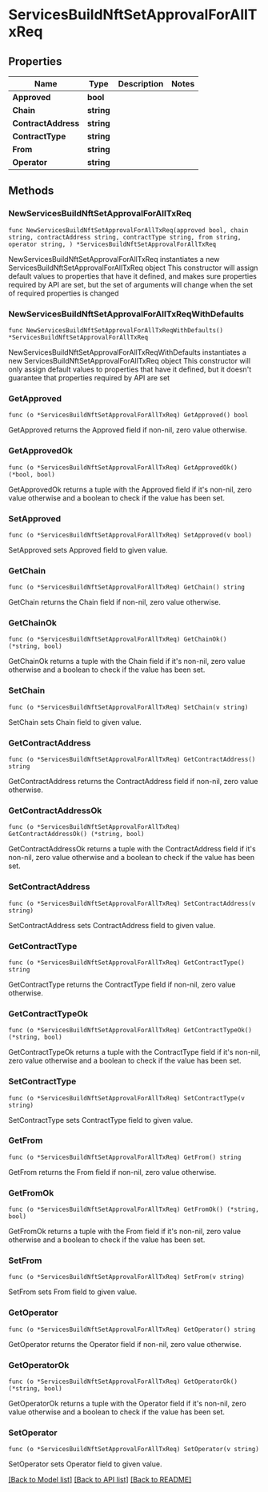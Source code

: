 # ServicesBuildNftSetApprovalForAllTxReq

## Properties

Name | Type | Description | Notes
------------ | ------------- | ------------- | -------------
**Approved** | **bool** |  | 
**Chain** | **string** |  | 
**ContractAddress** | **string** |  | 
**ContractType** | **string** |  | 
**From** | **string** |  | 
**Operator** | **string** |  | 

## Methods

### NewServicesBuildNftSetApprovalForAllTxReq

`func NewServicesBuildNftSetApprovalForAllTxReq(approved bool, chain string, contractAddress string, contractType string, from string, operator string, ) *ServicesBuildNftSetApprovalForAllTxReq`

NewServicesBuildNftSetApprovalForAllTxReq instantiates a new ServicesBuildNftSetApprovalForAllTxReq object
This constructor will assign default values to properties that have it defined,
and makes sure properties required by API are set, but the set of arguments
will change when the set of required properties is changed

### NewServicesBuildNftSetApprovalForAllTxReqWithDefaults

`func NewServicesBuildNftSetApprovalForAllTxReqWithDefaults() *ServicesBuildNftSetApprovalForAllTxReq`

NewServicesBuildNftSetApprovalForAllTxReqWithDefaults instantiates a new ServicesBuildNftSetApprovalForAllTxReq object
This constructor will only assign default values to properties that have it defined,
but it doesn't guarantee that properties required by API are set

### GetApproved

`func (o *ServicesBuildNftSetApprovalForAllTxReq) GetApproved() bool`

GetApproved returns the Approved field if non-nil, zero value otherwise.

### GetApprovedOk

`func (o *ServicesBuildNftSetApprovalForAllTxReq) GetApprovedOk() (*bool, bool)`

GetApprovedOk returns a tuple with the Approved field if it's non-nil, zero value otherwise
and a boolean to check if the value has been set.

### SetApproved

`func (o *ServicesBuildNftSetApprovalForAllTxReq) SetApproved(v bool)`

SetApproved sets Approved field to given value.


### GetChain

`func (o *ServicesBuildNftSetApprovalForAllTxReq) GetChain() string`

GetChain returns the Chain field if non-nil, zero value otherwise.

### GetChainOk

`func (o *ServicesBuildNftSetApprovalForAllTxReq) GetChainOk() (*string, bool)`

GetChainOk returns a tuple with the Chain field if it's non-nil, zero value otherwise
and a boolean to check if the value has been set.

### SetChain

`func (o *ServicesBuildNftSetApprovalForAllTxReq) SetChain(v string)`

SetChain sets Chain field to given value.


### GetContractAddress

`func (o *ServicesBuildNftSetApprovalForAllTxReq) GetContractAddress() string`

GetContractAddress returns the ContractAddress field if non-nil, zero value otherwise.

### GetContractAddressOk

`func (o *ServicesBuildNftSetApprovalForAllTxReq) GetContractAddressOk() (*string, bool)`

GetContractAddressOk returns a tuple with the ContractAddress field if it's non-nil, zero value otherwise
and a boolean to check if the value has been set.

### SetContractAddress

`func (o *ServicesBuildNftSetApprovalForAllTxReq) SetContractAddress(v string)`

SetContractAddress sets ContractAddress field to given value.


### GetContractType

`func (o *ServicesBuildNftSetApprovalForAllTxReq) GetContractType() string`

GetContractType returns the ContractType field if non-nil, zero value otherwise.

### GetContractTypeOk

`func (o *ServicesBuildNftSetApprovalForAllTxReq) GetContractTypeOk() (*string, bool)`

GetContractTypeOk returns a tuple with the ContractType field if it's non-nil, zero value otherwise
and a boolean to check if the value has been set.

### SetContractType

`func (o *ServicesBuildNftSetApprovalForAllTxReq) SetContractType(v string)`

SetContractType sets ContractType field to given value.


### GetFrom

`func (o *ServicesBuildNftSetApprovalForAllTxReq) GetFrom() string`

GetFrom returns the From field if non-nil, zero value otherwise.

### GetFromOk

`func (o *ServicesBuildNftSetApprovalForAllTxReq) GetFromOk() (*string, bool)`

GetFromOk returns a tuple with the From field if it's non-nil, zero value otherwise
and a boolean to check if the value has been set.

### SetFrom

`func (o *ServicesBuildNftSetApprovalForAllTxReq) SetFrom(v string)`

SetFrom sets From field to given value.


### GetOperator

`func (o *ServicesBuildNftSetApprovalForAllTxReq) GetOperator() string`

GetOperator returns the Operator field if non-nil, zero value otherwise.

### GetOperatorOk

`func (o *ServicesBuildNftSetApprovalForAllTxReq) GetOperatorOk() (*string, bool)`

GetOperatorOk returns a tuple with the Operator field if it's non-nil, zero value otherwise
and a boolean to check if the value has been set.

### SetOperator

`func (o *ServicesBuildNftSetApprovalForAllTxReq) SetOperator(v string)`

SetOperator sets Operator field to given value.



[[Back to Model list]](../README.md#documentation-for-models) [[Back to API list]](../README.md#documentation-for-api-endpoints) [[Back to README]](../README.md)


